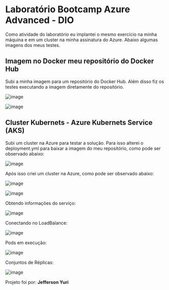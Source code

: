 # Laboratório Bootcamp Azure Advanced - DIO

Como atividade do laboratório eu implantei o mesmo exercício na minha máquina e em um cluster na minha assinatura do Azure. Abaixo algumas imagens dos meus testes.

## Imagem no Docker meu repositório do Docker Hub
Subi a minha imagem para um repositório do Docker Hub. Além disso fiz os testes executando a imagem diretamente do repositório.

![image](https://github.com/user-attachments/assets/b55bf804-64eb-4293-a7d1-66b50da9edd3)

![image](https://github.com/user-attachments/assets/647e714e-b126-46b6-a5f3-2e34bdd3690f)

## Cluster Kubernets - Azure Kubernets Service (AKS)
Subi um cluster na Azure para testar a solução. Para isso alterei o deployment.yml para baixar a imagem do meu repositório, como pode ser observado abaixo:

![image](https://github.com/user-attachments/assets/c1d5914a-2aca-40ed-a322-b5822e5336ab)

Após isso criei um cluster na Azure, como pode ser observado abaixo:

![image](https://github.com/user-attachments/assets/a526a6a1-0004-4c82-99c2-7441da2031c5)

![image](https://github.com/user-attachments/assets/be2a9aa7-0c78-45cb-8d1b-7bfefa7204b2)

Obtendo informações do serviço:

![image](https://github.com/user-attachments/assets/efee1b58-2ce9-47ce-b499-24520c1a9ae4)

Conectando no LoadBalance:

![image](https://github.com/user-attachments/assets/c1af6409-997d-45a3-afb1-e24cd71c2095)

Pods em execução:

![image](https://github.com/user-attachments/assets/7238b099-c1d5-4fb9-9bf4-c85cb1fb67b7)

Conjuntos de Réplicas:

![image](https://github.com/user-attachments/assets/e193c2f9-ac5e-493c-9eef-79ba36abe9f4)

Projeto foi por: __Jefferson Yuri__
